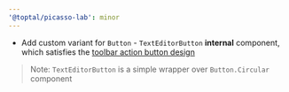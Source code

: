 ```yaml
---
'@toptal/picasso-lab': minor
---
```


- Add custom variant for `Button` - `TextEditorButton` **internal** component,
  which satisfies the [toolbar action button design](https://share.goabstract.com/2de8e3f4-5704-4139-8a68-9e9519ed09f8?mode=design&sha=4f1f6493dfac89015cc6c71ea348807e931fe3bc)

> Note: `TextEditorButton` is a simple wrapper over `Button.Circular` component

